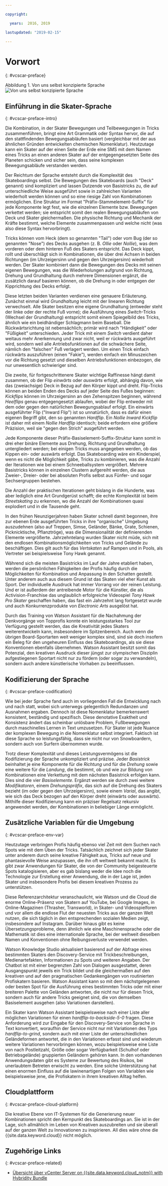 ```yaml
---

copyright:

  years:  2016, 2019

lastupdated: "2019-02-15"

---
```


# Vorwort
{: #vcscar-preface}

Abbildung 1. Von uns selbst konzipierte Sprache
![Von uns selbst konzipierte Sprache](vcscar-alood.svg)

## Einführung in die Skater-Sprache
{: #vcscar-preface-intro}

Die Kombination, in der Skater Bewegungen und Teilbewegungen in Tricks zusammenführen, bringt eine Art Grammatik oder Syntax hervor, die auf den stattfindenden Bewegungsabläufen basiert (vergleichbar mit der aus ähnlichen Gründen entwickelten chemischen Nomenklatur). Heutzutage kann ein Skater auf der einen Seite der Erde eine SMS mit dem Namen eines Tricks an einen anderen Skater auf der entgegengesetzten Seite des Planeten schicken und sicher sein, dass seine komplexen Bewegungsabläufe verstanden werden.

Der Reichtum der Sprache entsteht durch die Komplexität des Skateboardings selbst. Die Bewegungen des Skateboards (auch "Deck" genannt) sind kompliziert und lassen Dutzende von Basistricks zu, die auf unterschiedliche Weise ausgeführt sowie in zahlreichen Varianten wiederholt werden können und so eine riesige Zahl von Kombinationen ermöglichen. Eine Struktur im Format "Präfix-Stammelement-Suffix" für jede Komponente legt fest, wie die einzelnen Elemente bzw. Bewegungen verkettet werden; sie entspricht somit den realen Bewegungsabläufen von Deck und Skater gleichermaßen. Die physische Richtung und Mechanik der Kräfte bestimmt, welche Elemente zusammenpassen und welche nicht (was also diese Syntax hervorbringt).

Tricks können vom Heck (dem so genannten "Tail") oder vom Bug (der so genannten "Nose") des Decks ausgehen (z. B. *Ollie* oder *Nollie*), was dem vorderen oder dem hinteren Fuß des Skaters entspricht. Das Deck kippt, rollt und überschlägt sich in Kombinationen, die über drei Achsen in beiden Richtungen (im Uhrzeigersinn und gegen den Uhrzeigersinn) wiederholt werden. Der Skater kombiniert dann die Bewegungen des Decks mit seinen eigenen Bewegungen, was die Wiederholungen aufgrund von Richtung, Drehung und Grundhaltung durch mehrere Dimensionen ergänzt, die zusätzlich darauf basieren können, ob die Drehung in oder entgegen der Kipprichtung des Decks erfolgt.

Diese letzten beiden Varianten verdienen eine genauere Erläuterung. Zunächst einmal wird *Grundhaltung* leicht mit der linearen Richtung verwechselt. Alle Skater besitzen eine eigene Grundhaltung (entweder steht der linke oder der rechte Fuß vorne); die Ausführung eines *Switch*-Tricks (Wechsel der Grundhaltung) entspricht somit einem Spiegelbild des Tricks, ähnlich wie ein beidhändiger Schlagmann beim Baseball. Die Rückwärtsrichtung ist nebensächlich; primär wird nach "Händigkeit" oder "Füßigkeit" unterschieden.  Jeder Trick mit einem *Switch* verdient daher weitaus mehr Anerkennung und zwar nicht, weil er rückwärts ausgeführt wird, sondern weil alle Antriebsfunktionen auf die schwächere Seite, nämlich den "falschen" Fuß verlagert werden. Um einen Trick einfach rückwärts auszuführen (einen "Fakie"), werden einfach ein Minuszeichen vor die Richtung gesetzt und dieselben Antriebsfunktionen einbezogen, die nur unwesentlich schwieriger sind.

Die zweite, für fortgeschrittenere Skater wichtige Raffinesse hängt damit zusammen, ob der Flip *einwärts* oder *auswärts* erfolgt, abhängig davon, wie das (zweiachsige) Deck in Bezug auf den Körper kippt und dreht. Flip-Tricks können an beiden Enden des Decks auf jeder Seite des Fußes beginnen: *Kickflips* können im Uhrzeigersinn an den Zehenspitzen beginnen, während *Heelflips* genau entgegengesetzt ablaufen, wobei der Flip entweder mit dem oder gegen den natürlichen Bewegungsablauf erfolgt. Ein einwärts ausgeführter Flip ("Inward Flip") ist so unnatürlich, dass es dafür einen eigenen Begriff gibt, den so genannten *Hardflip*. Ein *Nollie Inward Kickflip* ist daher mit einem *Nollie Hardflip* identisch; beide erfordern eine größere Präzision, weil sie "gegen den Strich" ausgeführt werden.

Jede Komponente dieser Präfix-Basiselement-Suffix-Struktur kann somit in drei eher binäre Elemente aus Drehung, Richtung und Grundhaltung untergliedert werden; bei einigen Tricks muss angegeben werden, ob das Kippen ein- oder auswärts erfolgt. Das Skateboarding wäre ein Kinderspiel, wenn es nicht die Möglichkeit gäbe, Tricks zu kombinieren, was die Anzahl der Iterationen wie bei einem Schneeballsystem vergrößert. Mehrere Basistricks können in einzelnen Clustern aufgereiht werden, die aus Zweier-, Dreier- oder bei absoluten Profis selbst aus Fünfer- und sogar Sechsergruppen bestehen.

Die Anzahl der praktischen Iterationen geht bislang in die Hunderte, was aber lediglich eine Art Grundgerüst schafft; die echte Komplexität ist beim *Streetskating* zu erkennen, wo die Anzahl der Kombinationen quasi explodiert und in die Tausende geht.

In den frühen Neunzigerjahren haben Skater schnell damit begonnen, ihre zur ebenen Erde ausgeführten Tricks in ihre "organische" Umgebung auszudehnen (also auf Treppen, Simse, Geländer, Bänke, Grate, Schienen, Picknicktische, Pflanztröge), was die Dimensionalität der definierenden Elemente vergrößerte. Jahrzehntelang wurden Skater nicht müde, sich mit den endlosen Kombinationsmöglichkeiten von Tricks und Gelände zu beschäftigen. Dies gilt auch für das *Vertskaten* auf Rampen und in Pools, als Vertreter sei beispielsweise Tony Hawk genannt.

Während sich die meisten Basistricks im Lauf der Jahre etabliert haben, werden die persönlichen Fähigkeiten der Profis häufig durch die Möglichkeiten für Kombination und Anpassung in den Schatten gestellt. Unter anderem auch aus diesem Grund ist das Skaten viel eher Kunst als Sport. Der individuelle Ausdruck hat immer Vorrang vor der reinen Leistung. Und er ist außerdem der antreibende Motor für die Künstler, die als Activision-Franchise das unglaublich erfolgreiche Videospiel *Tony Hawk Pro Skater* geschaffen haben, das fast ein Jahrzehnt lang fortgesetzt wurde und auch Konkurrenzprodukte von *Electronic Arts* ausgelöst hat.

Durch das Training von Watson Assistant für die Nachahmung der Denkvorgänge von Topprofis konnte ein leistungsstarkes Tool zur Verfügung gestellt werden, das die Kreativität jedes Skaters weiterentwickeln kann, insbesondere im Spitzenbereich. Auch wenn die übrigen Board-Sportarten weit weniger komplex sind, sind sie doch insofern ein Beleg für den ungeheuren Einfluss des Skateboardings, als sie diese Konventionen ebenfalls übernehmen. Watson Assistant besitzt somit das Potenzial, den kreativen Ausdruck dieser jüngst zur olympischen Disziplin aufgestiegenen Sportart nicht nur zu fördern (oder sogar zu verwandeln), sondern auch andere künstlerische Vorhaben zu beeinflussen.

## Kodifizierung der Sprache
{: #vcscar-preface-codification}

Wie bei jeder Sprache fand auch im vorliegenden Fall die Entwicklung nach und nach statt, wobei sich unterwegs gelegentlich Redundanzen und Ausnahmen ergaben. Dennoch ist diese Nomenklatur bemerkenswert konsistent, beständig und spezifisch. Diese denotative Exaktheit und Konsistenz ändert das scheinbar unlösbare Problem, Fußbewegungen durch maschinelles Lernen in Text umzusetzen. Für Skater ist jede Nuance der komplexen Bewegung in die Nomenklatur selbst integriert. Faktisch ist diese Sprache so leistungsfähig, dass sie nicht nur von Snowboardern, sondern auch von Surfern übernommen wurde.

Trotz dieser Komplexität und dieses Leistungsvermögens ist die Kodifizierung der Sprache unkompliziert und präzise. Jeder *Basistrick* beinhaltet je eine Komponente für die *Richtung* und für die *Drehung* sowie eine weitere für die *Landung*, die bestimmt, ob und wie zur Bildung von Kombinationen eine Verkettung mit dem nächsten Basistrick erfolgen kann. Dies sind die vier *Basiselemente*. Ergänzt werden sie durch zwei weitere *Modifikatoren*, einem *Drehungspräfix*, das sich auf die Drehung des Skaters bezieht (im oder gegen den Uhrzeigersinn), sowie einem *Varial*, das angibt, wie sich das Deck bezogen auf den Körper dreht (einwärts oder auswärts). Mithilfe dieser Kodifizierung kann ein präziser Regelsatz rekursiv angewendet werden, der Kombinationen in beliebiger Länge ermöglicht.

## Zusätzliche Variablen für die Umgebung
{: #vcscar-preface-env-var}

Heutzutage verbringen Profis häufig ebenso viel Zeit mit dem Suchen nach Spots wie mit dem Üben der Tricks. Tatsächlich zeichnet sich jeder Skater unter anderem durch seine kreative Fähigkeit aus, Tricks auf neue und phantasievolle Weise anzupassen, die ihn oft weltweit bekannt macht. Es gibt zwar Anwendungen für Skater, die von der Community beigesteuerte Spots katalogisieren, aber es gab bislang weder die Idee noch die Technologie zur Erstellung einer Anwendung, die in der Lage ist, jeden Skater und insbesondere Profis bei diesem kreativen Prozess zu unterstützen.

Diese Referenzarchitektur veranschaulicht, wie Watson und die Cloud die enorme Online-Präsenz von Skatern auf YouTube, bei Google Images, in Online-Magazinen (Thrasher, Transworld), in Skater- und Videospielforen und vor allem die endlose Flut der neuesten Tricks aus der ganzen Welt nutzen, die sich täglich in den entsprechenden sozialen Medien zeigt, insbesondere auf Instagram. Darüber hinaus gibt es keine Übersetzungsprobleme, denn ähnlich wie eine Maschinensprache oder die Mathematik ist dies eine internationale Sprache, bei der weltweit dieselben Namen und Konventionen ohne Reibungsverluste verwendet werden.

Watson Knowledge Studio aktualisiert basierend auf der Abfrage eines bestimmten Skaters den Discovery-Service mit Trickbeschreibungen, Medienartefakten, Informationen zu Spots und weiteren Angaben. Der Chatbot ist mit einer begrenzten Zahl von Dialogen ausgestattet, deren Ausgangspunkt jeweils ein Trick bildet und die gleichermaßen auf den kreativen und auf den pragmatischen Gedankengängen von routinierten Profiskatern basieren. Watson Assistant kann so mit dem nächstgelegenen oder besten Spot für die Ausführung eines bestimmten Tricks oder mit einer breiteren Palette von Geländen antworten, die nicht nur für diesen Trick, sondern auch für andere Tricks geeignet sind, die von demselben Basiselement ausgehen (also Variationen darstellen).

Ein Skater kann Watson Assistant beispielsweise nach einer Liste aller möglichen Variationen für einen *hardflip-to-backside-5-0* fragen. Diese Anforderung wird zur Eingabe für den Discovery-Service von Sprache in Text konvertiert, woraufhin der Service nicht nur mit Variationen des Typs *hardflip-to-grind*, sondern auch mit einer Liste der unterschiedlichen Geländeformen antwortet, die in den Variationen erfasst sind und wiederum weitere Variationen hervorbringen können, wozu beispielsweise eine Liste von nach Postleitzahl, Größe oder sogar Verfügbarkeit (Schulhof oder Betriebsgelände) gruppierten Geländern gehören kann. In den vorhandenen Anwendungsdaten gibt es Systeme zur Bewertung des Risikos, bei unerlaubtem Betreten erwischt zu werden. Eine solche Unterstützung hat einen enormen Einfluss auf die lawinenartigen Folgen von Variablen wie beispielsweise jene, die Profiskatern in ihrem kreativen Alltag helfen.

## Cloudplattform
{: #vcscar-preface-cloud-platform}

Die kreative Ebene von IT-Systemen für die Generierung neuer Kombinationen spricht den Kernpunkt des Skateboardings an. Sie ist in der Lage, sich allmählich im Leben von Kreativen auszubreiten und sie überall auf der  ganzen Welt zu Innovationen zu inspirieren.
All dies wäre ohne die {{site.data.keyword.cloud}} nicht möglich.

## Zugehörige Links
{: #vcscar-preface-related}

* [Übersicht über vCenter Server on {{site.data.keyword.cloud_notm}} with Hybridity Bundle](/docs/services/vmwaresolutions/archiref/vcs?topic=vmware-solutions-vcs-hybridity-intro)
